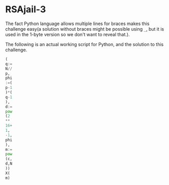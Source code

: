 # RSAjail-3

The fact Python language allows multiple lines for braces makes this challenge easy(a solution without braces might be possible using `_`, but it is used in the 1-byte version so we don't want to reveal that.).

The following is an actual working script for Python, and the solution to this challenge.
```python
(
q:=
N//
p,
phi
:=(
p-1
)*(
q-1
),
d:=
pow
(2
**
16+
1,
-1,
phi
),
m:=
pow
(c,
d,N
))
X(
m)
```